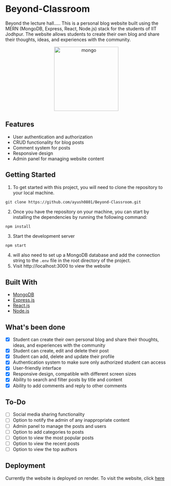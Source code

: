 # Beyond-Classroom

Beyond the lecture hall.....
This is a personal blog website built using the MERN (MongoDB, Express, React, Node.js) stack for the students of IIT Jodhpur. The website allows students to create their own blog and share their thoughts, ideas, and experiences with the community.

<p align="center">
    <img src="https://miro.medium.com/max/1400/1*k0SazfSJ-tPSBbt2WDYIyw.png" alt="mongo" height="200" />
</p>

## Features

- User authentication and authorization
- CRUD functionality for blog posts
- Comment system for posts
- Responsive design
- Admin panel for managing website content

## Getting Started

1. To get started with this project, you will need to clone the repository to your local machine.

```
git clone https://github.com/ayush0801/Beyond-Classroom.git
```

2. Once you have the repository on your machine, you can start by installing the dependencies by running the following command:

```bash
npm install
```

3. Start the development server

```
npm start
```

4.  will also need to set up a MongoDB database and add the connection string to the `.env` file in the root directory of the project.
5.  Visit http://localhost:3000 to view the website

## Built With

- [MongoDB](https://www.mongodb.com/)
- [Express.js](https://expressjs.com/)
- [React.js](https://reactjs.org/)
- [Node.js](https://nodejs.org/)

## What's been done

- [x] Student can create their own personal blog and share their thoughts, ideas, and experiences with the community
- [x] Student can create, edit and delete their post
- [x] Student can add, delete and update their profile
- [x] Authentication system to make sure only authorized student can access
- [x] User-friendly interface
- [x] Responsive design, compatible with different screen sizes
- [x] Ability to search and filter posts by title and content
- [x] Ability to add comments and reply to other comments

## To-Do

- [ ] Social media sharing functionality
- [ ] Option to notify the admin of any inappropriate content
- [ ] Admin panel to manage the posts and users
- [ ] Option to add categories to posts
- [ ] Option to view the most popular posts
- [ ] Option to view the recent posts
- [ ] Option to view the top authors

## Deployment

Currently the website is deployed on render.
To visit the website, click [here](https://beyond-classroom.onrender.com/)
